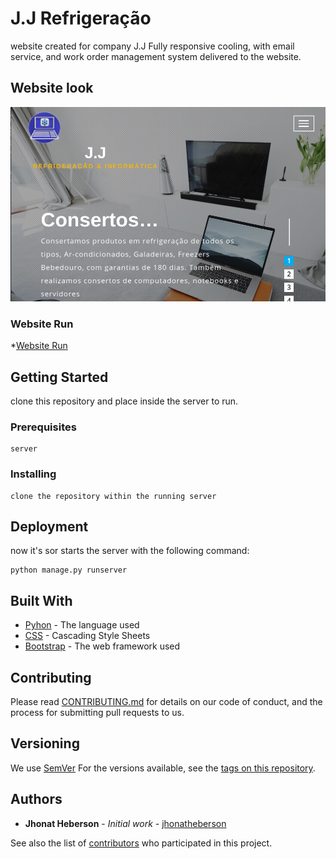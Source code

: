 # J.J Refrigeração

website created for company J.J
Fully responsive cooling, with email service, and work order management system delivered to the website.

##  Website look

![Website Look](https://github.com/jhonatheberson/J.J-Refrigeracao/blob/master/view.png)

### Website Run
*[Website Run](https://github.com/jhonatheberson/J.J-Refrigeracao/blob/master/)

## Getting Started

clone this repository and place inside the server to run.

### Prerequisites

```
server
```



### Installing

```
clone the repository within the running server
```

## Deployment

now it's sor starts the server with the following command:

```
python manage.py runserver
```


## Built With

* [Pyhon](https://www.python.org/) - The language used
* [CSS](https://developer.mozilla.org/pt-BR/docs/Web/CSS/CSS_Reference) - Cascading Style Sheets
* [Bootstrap](https://getbootstrap.com/docs/4.4/getting-started/introduction/) - The web framework used


## Contributing

Please read [CONTRIBUTING.md](https://github.com/jhonatheberson/J.J-Refrigeracao/master/CONTRIBUTING.md) for details on our code of conduct, and the process for submitting pull requests to us.

## Versioning

We use [SemVer](http://semver.org/) For the versions available, see the [tags on this repository](https://github.com/jhonatheberson/J.J-Refrigeracao/tags).

## Authors

* **Jhonat Heberson** - *Initial work* - [jhonatheberson](https://github.com/jhonatheberson/)

See also the list of [contributors](https://github.com/jhonatheberson/J.J-Refrigeracao/contributors) who participated in this project.





